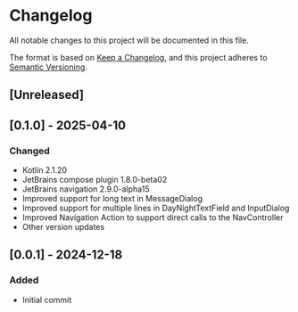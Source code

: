 # Changelog

All notable changes to this project will be documented in this file.

The format is based on [Keep a Changelog](https://keepachangelog.com/en/1.0.0/),
and this project adheres to [Semantic Versioning](https://semver.org/spec/v2.0.0.html).

## [Unreleased]

## [0.1.0] - 2025-04-10

### Changed
- Kotlin 2.1.20
- JetBrains compose plugin 1.8.0-beta02
- JetBrains navigation 2.9.0-alpha15
- Improved support for long text in MessageDialog
- Improved support for multiple lines in DayNightTextField and InputDialog
- Improved Navigation Action to support direct calls to the NavController
- Other version updates 

## [0.0.1] - 2024-12-18

### Added
- Initial commit

